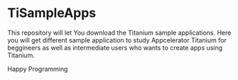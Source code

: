 TiSampleApps
============

This repository will let You download the Titanium sample applications. Here you will get different sample application to study Appcelerator Titanium for beggineers as well as intermediate users who wants to create apps using Titanium. 


Happy Programming

